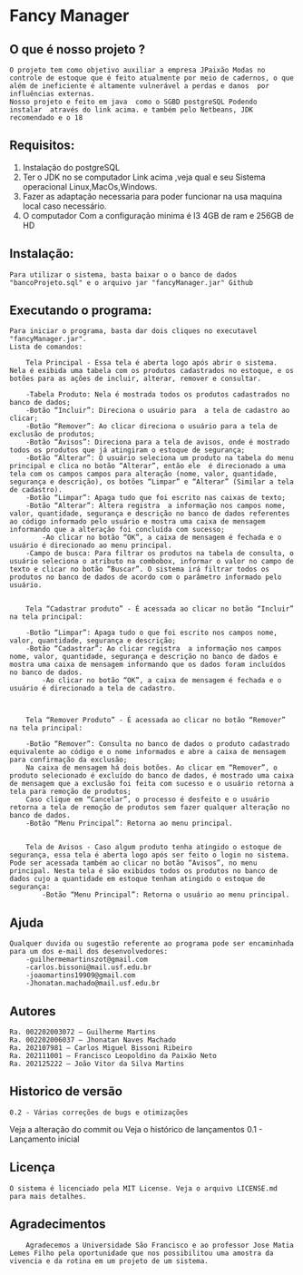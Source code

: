 
# Fancy Manager

## O que é nosso projeto ?

	O projeto tem como objetivo auxiliar a empresa JPaixão Modas no controle de estoque que é feito atualmente por meio de cadernos, o que além de ineficiente é altamente vulnerável a perdas e danos  por influências externas.
	Nosso projeto e feito em java  como o SGBD postgreSQL Podendo  instalar  através do link acima. e também pelo Netbeans, JDK recomendado e o 18
   
## Requisitos: 

 1. Instalação do postgreSQL 
 2. Ter o JDK no se computador Link acima  ,veja qual e seu Sistema operacional Linux,MacOs,Windows.  
 3. Fazer as adaptação necessaria para poder funcionar na usa maquina local caso necessário.
 4. O computador Com a configuração minima é   I3 4GB de ram e 256GB de HD 	

## Instalação: 

	Para utilizar o sistema, basta baixar o o banco de dados "bancoProjeto.sql" e o arquivo jar "fancyManager.jar" Github

## Executando o programa:

	Para iniciar o programa, basta dar dois cliques no executavel "fancyManager.jar".
	Lista de comandos:

		Tela Principal - Essa tela é aberta logo após abrir o sistema. Nela é exibida uma tabela com os produtos cadastrados no estoque, e os botões para as ações de incluir, alterar, remover e consultar.

		-Tabela Produto: Nela é mostrada todos os produtos cadastrados no banco de dados;
		-Botão “Incluir”: Direciona o usuário para  a tela de cadastro ao clicar;
		-Botão “Remover”: Ao clicar direciona o usuário para a tela de exclusão de produtos;
		-Botão “Avisos”: Direciona para a tela de avisos, onde é mostrado todos os produtos que já atingiram o estoque de segurança;
		-Botão “Alterar”: O usuário seleciona um produto na tabela do menu principal e clica no botão “Alterar”, então ele  é direcionado a uma tela com os campos campos para alteração (nome, valor, quantidade, segurança e descrição), os botões “Limpar” e “Alterar” (Similar a tela de cadastro).
		-Botão “Limpar”: Apaga tudo que foi escrito nas caixas de texto;
		-Botão “Alterar”: Altera registra  a informação nos campos nome, valor, quantidade, segurança e descrição no banco de dados referentes ao código informado pelo usuário e mostra uma caixa de mensagem informando que a alteração foi concluída com sucesso;
			-Ao clicar no botão “OK”, a caixa de mensagem é fechada e o usuário é direcionado ao menu principal.
		-Campo de busca: Para filtrar os produtos na tabela de consulta, o usuário seleciona o atributo na combobox, informar o valor no campo de texto e clicar no botão “Buscar”. O sistema irá filtrar todos os produtos no banco de dados de acordo com o parâmetro informado pelo usuário.


		Tela “Cadastrar produto” - É acessada ao clicar no botão “Incluir” na tela principal:

		-Botão “Limpar”: Apaga tudo o que foi escrito nos campos nome, valor, quantidade, segurança e descrição;
		-Botão “Cadastrar”: Ao clicar registra  a informação nos campos nome, valor, quantidade, segurança e descrição no banco de dados e mostra uma caixa de mensagem informando que os dados foram incluídos no banco de dados.
			-Ao clicar no botão “OK”, a caixa de mensagem é fechada e o usuário é direcionado a tela de cadastro.



		Tela “Remover Produto” - É acessada ao clicar no botão “Remover” na tela principal:

		-Botão “Remover”: Consulta no banco de dados o produto cadastrado equivalente ao código e o nome informados e abre a caixa de mensagem para confirmação da exclusão;
		Na caixa de mensagem há dois botões. Ao clicar em “Remover”, o produto selecionado é excluído do banco de dados, é mostrado uma caixa de mensagem que a exclusão foi feita com sucesso e o usuário retorna a tela para remoção de produtos;
		Caso clique em “Cancelar”, o processo é desfeito e o usuário retorna a tela de remoção de produtos sem fazer qualquer alteração no banco de dados.
		-Botão “Menu Principal”: Retorna ao menu principal.


		Tela de Avisos - Caso algum produto tenha atingido o estoque de segurança, essa tela é aberta logo após ser feito o login no sistema. Pode ser acessada também ao clicar no botão “Avisos”, no menu principal. Nesta tela é são exibidos todos os produtos no banco de dados cujo a quantidade em estoque tenham atingido o estoque de segurança:
			-Botão “Menu Principal”: Retorna o usuário ao menu principal.

## Ajuda

	Qualquer duvida ou sugestão referente ao programa pode ser encaminhada para um dos e-mail dos desenvolvedores:
		-guilhermemartinszot@gmail.com
		-carlos.bissoni@mail.usf.edu.br
		-joaomartins19909@gmail.com
		-Jhonatan.machado@mail.usf.edu.br
		

## Autores

	Ra. 002202003072 – Guilherme Martins
	Ra. 002202006037 – Jhonatan Naves Machado
	Ra. 202107981 – Carlos Miguel Bissoni Ribeiro
	Ra. 202111001 – Francisco Leopoldino da Paixão Neto
	Ra. 202125222 – João Vitor da Silva Martins


## Historico de versão

	0.2 - Várias correções de bugs e otimizações
Veja a alteração do commit ou Veja o histórico de lançamentos
	0.1 - Lançamento inicial
	
## Licença

	O sistema é licenciado pela MIT License. Veja o arquivo LICENSE.md para mais detalhes.
	
	
## Agradecimentos

		Agradecemos a Universidade São Francisco e ao professor Jose Matia Lemes Filho pela oportunidade que nos possibilitou uma amostra da vivencia e da rotina em um projeto de um sistema.
	
